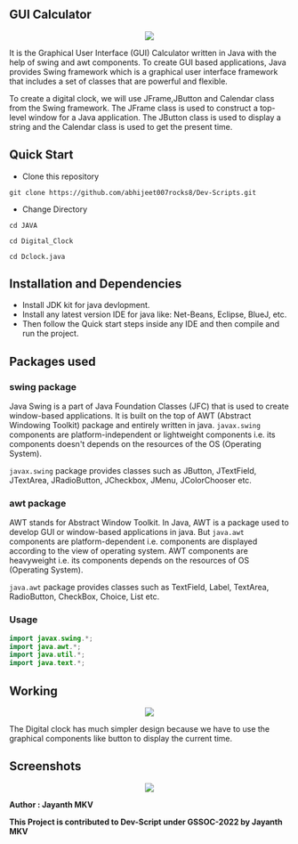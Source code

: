 ## GUI Calculator

<p align="center">
<img src="dc.png">
</p>

It is the Graphical User Interface (GUI) Calculator written in Java with the help of swing and awt components. To create GUI based applications, Java provides Swing framework which is a graphical user interface framework that includes a set of classes that are powerful and flexible.

To create a digital clock, we will use JFrame,JButton and Calendar class from the Swing framework. The JFrame class is used to construct a top-level window for a Java application. The JButton class is used to display a string and the Calendar class is used to get the present time.

## **Quick Start**
- Clone this repository

``` 
git clone https://github.com/abhijeet007rocks8/Dev-Scripts.git
```
- Change Directory

```
cd JAVA
```
```
cd Digital_Clock
```
```
cd Dclock.java
```

## **Installation and Dependencies**
- Install JDK kit for java devlopment.
- Install any latest version IDE for java like: Net-Beans, Eclipse, BlueJ, etc.
- Then follow the Quick start steps inside any IDE and then compile and run the project.

## Packages used

### swing package
Java Swing is a part of Java Foundation Classes (JFC) that is used to create window-based applications. It is built on the top of AWT (Abstract Windowing Toolkit) package and entirely written in java. `javax.swing` components are platform-independent or lightweight components i.e. its components doesn't depends on the resources of the OS (Operating System).

`javax.swing` package provides classes such as JButton, JTextField, JTextArea, JRadioButton, JCheckbox, JMenu, JColorChooser etc.

### awt package
AWT stands for Abstract Window Toolkit. In Java, AWT is a package used to develop GUI or window-based applications in java.
But `java.awt` components are platform-dependent i.e. components are displayed according to the view of operating system. AWT components are heavyweight i.e. its components depends on the resources of OS (Operating System).

`java.awt` package provides classes such as TextField, Label, TextArea, RadioButton, CheckBox, Choice, List etc.

### Usage

```java
import javax.swing.*;
import java.awt.*;
import java.util.*;
import java.text.*;
```

## Working 

<p align="center">
<img src="dc.png">
</p>

The Digital clock has much simpler design because we have to use the graphical components like button to display the current time.


## Screenshots

<p align="center">
  
<img src="dc.png">
  <br>
  
 
</p>


**Author : Jayanth MKV**

**This Project is contributed to Dev-Script under GSSOC-2022 by Jayanth MKV**